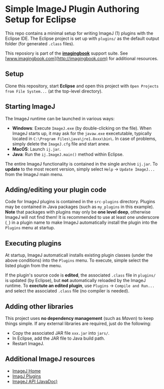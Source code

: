 # Simple ImageJ Plugin Authoring Setup for Eclipse
This repo contains a minimal setup for writing ImageJ (1) plugins with the Eclipse IDE. 
The Eclipse project is set up with ``plugins/`` as the default output folder (for generated ``.class`` files).

This reposiory is part of the [**imagingbook**](http://imagingbook.com) support suite.
See [www.imagingbook.com](http://imagingbook.com) for additional resources.


## Setup
Clone this repository, start **Eclipse** and open this project with ``Open Projects from File System...`` (at the top-level directory).

## Starting ImageJ
The ImageJ runtime can be launched in various ways:
- **Windows**: Execute ``ImageJ.exe`` (by double-clicking on the file).
When ImageJ starts up, it may ask for the ``javaw.exe`` execetutable, typically located in ``C:\Program Files\java\jre1.8xxx\bin\``. In case of problems, simply delete the ``ImageJ.cfg`` file and start anew.
- **MacOS**: Launch ``ij.jar``.
- **Java**: Run the ``ij.ImageJ.main()`` method within Eclipse.

The entire ImageJ functionality is contained in the single archive ``ij.jar``. To **update** to the most recent version, simply select ``Help`` -> ``Update ImageJ...`` from the ImageJ main menu.

## Adding/editing your plugin code
Code for ImageJ plugins is contained in the ``src-plugins`` directory. Plugins may be contained in Java packages (such as ``my_plugins`` in this example). **Note** that packages with plugins may only be **one level deep**, otherwise ImageJ will not find them! It is recommended to use at least one underscore (``_``) in a plugin name to make ImageJ automatically install the plugin into the ``Plugins`` menu at startup.

## Executing plugins
At startup, ImageJ automaticall installs existing plugin classes (under the above conditions) into the ``Plugins`` menu. To execute, simple select the listed plugin from the menu.

If the plugin's source code is **edited**, the associated ``.class`` file in ``plugins/`` is updated (by Eclipse), but **not** automatically reloaded by the ImageJ runtime. To **exectute an edited plugin**, use ``Plugins`` -> ``Compile and Run...`` and select the associated ``.class`` file (no compiler is needed).

## Adding other libraries
This project uses **no dependency management** (such as *Maven*) to keep things simple. If any external libraries are required, just do the following:
- Copy the associated JAR file ``xxx.jar`` into ``jars/``.
- In Eclipse, add the JAR file to Java build path.
- Restart ImageJ.


## Additional ImageJ resources

- [ImageJ Home](https://imagej.nih.gov/ij/index.html)
- [ImagJ Plugins](http://rsbweb.nih.gov/ij/plugins/index.html)
- [ImageJ API (JavaDoc)](http://rsbweb.nih.gov/ij/developer/api/index.html)
